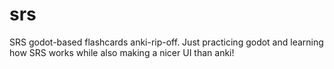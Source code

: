 # srs
SRS godot-based flashcards anki-rip-off. Just practicing godot and learning how SRS works while also making a nicer UI than anki!

